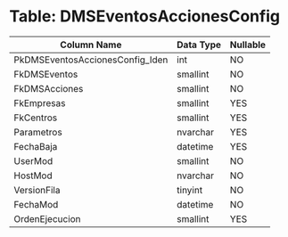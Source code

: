 # Table: DMSEventosAccionesConfig

| Column Name | Data Type | Nullable |
|-------------|-----------|----------|
| PkDMSEventosAccionesConfig_Iden | int | NO |
| FkDMSEventos | smallint | NO |
| FkDMSAcciones | smallint | NO |
| FkEmpresas | smallint | YES |
| FkCentros | smallint | YES |
| Parametros | nvarchar | YES |
| FechaBaja | datetime | YES |
| UserMod | smallint | NO |
| HostMod | nvarchar | NO |
| VersionFila | tinyint | NO |
| FechaMod | datetime | NO |
| OrdenEjecucion | smallint | YES |
